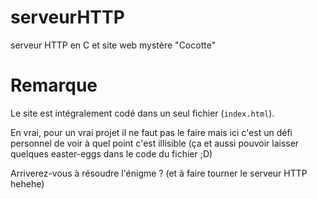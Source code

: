 # serveurHTTP
serveur HTTP en C et site web mystère "Cocotte"

# Remarque
Le site est intégralement codé dans un seul fichier (``index.html``).

En vrai, pour un vrai projet il ne faut pas le faire mais ici c'est un défi personnel de voir à quel point c'est illisible (ça et aussi pouvoir laisser quelques easter-eggs dans le code du fichier ;D)

Arriverez-vous à résoudre l'énigme ? (et à faire tourner le serveur HTTP hehehe)
